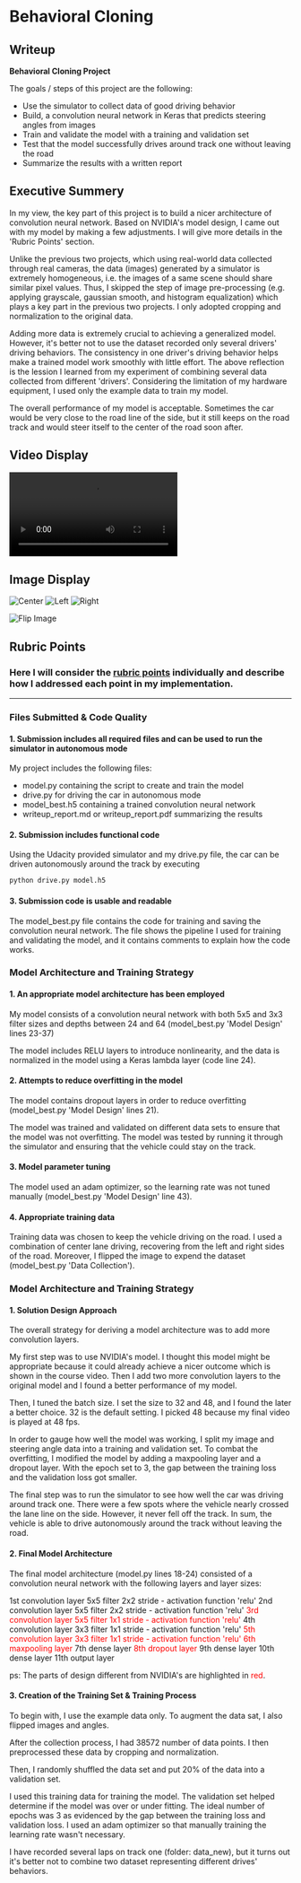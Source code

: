 # **Behavioral Cloning** 

## Writeup

**Behavioral Cloning Project**

The goals / steps of this project are the following:
* Use the simulator to collect data of good driving behavior
* Build, a convolution neural network in Keras that predicts steering angles from images
* Train and validate the model with a training and validation set
* Test that the model successfully drives around track one without leaving the road
* Summarize the results with a written report

[//]: # (Image References)

[video]:  ./run_best.mp4 "Autonomous Mode"
[image1]: ./examples/center.jpg "Center Camera Image"
[image2]: ./examples/left.jpg "Left Camera Image"
[image3]: ./examples/right.jpg "Right Camera Image"
[image4]: ./examples/center_flip.jpg "Flipped Image"

## Executive Summery 

In my view, the key part of this project is to build a nicer architecture of convolution neural network. Based on NVIDIA's model design, I came out with my model by making a few adjustments. I will give more details in the 'Rubric Points' section.

Unlike the previous two projects, which using real-world data collected through real cameras, the data (images) generated by a simulator is extremely homogeneous, i.e. the images of a same scene should share similar pixel values. Thus, I skipped the step of image pre-processing (e.g. applying grayscale, gaussian smooth, and histogram equalization) which plays a key part in the previous two projects. I only adopted cropping and normalization to the original data. 

Adding more data is extremely crucial to achieving a generalized model. However, it's better not to use the dataset recorded only several drivers' driving behaviors. The consistency in one driver's driving behavior helps make a trained model work smoothly with little effort. The above reflection is the lession I learned from my experiment of combining several data collected from different 'drivers'. Considering the limitation of my hardware equipment, I used only the example data to train my model.

The overall performance of my model is acceptable. Sometimes the car would be very close to the road line of the side, but it still keeps on the road track and would steer itself to the center of the road soon after.

## Video Display

![Autonomous][video]

## Image Display

![Center][image1]
![Left][image2]
![Right][image3]

![Flip Image][image4]

## Rubric Points
### Here I will consider the [rubric points](https://review.udacity.com/#!/rubrics/432/view) individually and describe how I addressed each point in my implementation.  

---
### Files Submitted & Code Quality

#### 1. Submission includes all required files and can be used to run the simulator in autonomous mode

My project includes the following files:
* model.py containing the script to create and train the model
* drive.py for driving the car in autonomous mode
* model\_best.h5 containing a trained convolution neural network 
* writeup_report.md or writeup\_report.pdf summarizing the results

#### 2. Submission includes functional code
Using the Udacity provided simulator and my drive.py file, the car can be driven autonomously around the track by executing 
```sh
python drive.py model.h5
```

#### 3. Submission code is usable and readable

The model\_best.py file contains the code for training and saving the convolution neural network. The file shows the pipeline I used for training and validating the model, and it contains comments to explain how the code works.

### Model Architecture and Training Strategy

#### 1. An appropriate model architecture has been employed

My model consists of a convolution neural network with both 5x5 and 3x3 filter sizes and depths between 24 and 64 (model\_best.py 'Model Design' lines 23-37) 

The model includes RELU layers to introduce nonlinearity, and the data is normalized in the model using a Keras lambda layer (code line 24). 

#### 2. Attempts to reduce overfitting in the model

The model contains dropout layers in order to reduce overfitting (model\_best.py 'Model Design' lines 21). 

The model was trained and validated on different data sets to ensure that the model was not overfitting. The model was tested by running it through the simulator and ensuring that the vehicle could stay on the track.

#### 3. Model parameter tuning

The model used an adam optimizer, so the learning rate was not tuned manually (model\_best.py 'Model Design' line 43).

#### 4. Appropriate training data

Training data was chosen to keep the vehicle driving on the road. I used a combination of center lane driving, recovering from the left and right sides of the road. Moreover, I flipped the image to expend the dataset (model\_best.py 'Data Collection').

### Model Architecture and Training Strategy

#### 1. Solution Design Approach

The overall strategy for deriving a model architecture was to add more convolution layers.

My first step was to use NVIDIA's model. I thought this model might be appropriate because it could already achieve a nicer outcome which is shown in the course video. Then I add two more convolution layers to the original model and I found a better performance of my model.

Then, I tuned the batch size. I set the size to 32 and 48, and I found the later a better choice. 32 is the default setting. I picked 48 because my final video is played at 48 fps. 

In order to gauge how well the model was working, I split my image and steering angle data into a training and validation set. To combat the overfitting, I modified the model by adding a maxpooling layer and a dropout layer. With the epoch set to 3, the gap between the training loss and the validation loss got smaller.  

The final step was to run the simulator to see how well the car was driving around track one. There were a few spots where the vehicle nearly crossed the lane line on the side. However, it never fell off the track. In sum, the vehicle is able to drive autonomously around the track without leaving the road.

#### 2. Final Model Architecture

The final model architecture (model.py lines 18-24) consisted of a convolution neural network with the following layers and layer sizes:

1st  convolution layer 5x5 filter 2x2 stride - activation function 'relu'
2nd  convolution layer 5x5 filter 2x2 stride - activation function 'relu'
<font color=red>3rd  convolution layer 5x5 filter 1x1 stride - activation function 'relu'</font> 
4th  convolution layer 3x3 filter 1x1 stride - activation function 'relu' 
<font color=red>5th  convolution layer 3x3 filter 1x1 stride - activation function 'relu'</font>
<font color=red>6th  maxpooling  layer</font>
7th  dense       layer
<font color=red>8th  dropout     layer</font>
9th  dense       layer
10th dense       layer
11th output      layer

ps: The parts of design different from NVIDIA's are highlighted in <font color=red>red</font>.

#### 3. Creation of the Training Set & Training Process

To begin with, I use the example data only. To augment the data sat, I also flipped images and angles.

After the collection process, I had 38572 number of data points. I then preprocessed these data by cropping and normalization. 

Then, I randomly shuffled the data set and put 20% of the data into a validation set. 

I used this training data for training the model. The validation set helped determine if the model was over or under fitting. The ideal number of epochs was 3 as evidenced by the gap between the training loss and validation loss. I used an adam optimizer so that manually training the learning rate wasn't necessary.

I have recorded several laps on track one (folder: data\_new), but it turns out it's better not to combine two dataset representing different drives' behaviors. 
